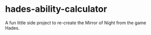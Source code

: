 # hades-ability-calculator

A fun little side project to re-create the Mirror of Night from the game Hades.